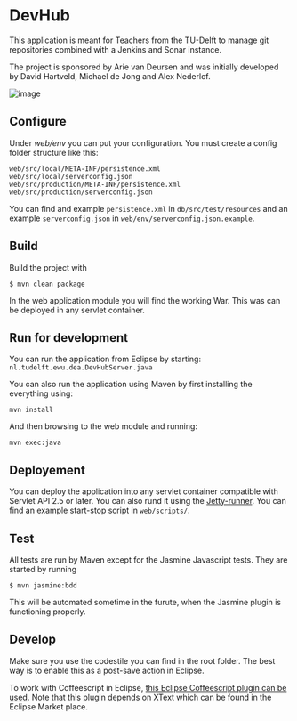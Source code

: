 # DevHub

This application is meant for Teachers from the TU-Delft to manage git repositories combined with a Jenkins and Sonar instance. 

The project is sponsored by Arie van Deursen and was initially developed by David Hartveld, Michael de Jong and Alex Nederlof.

![image](http://home.tudelft.nl/fileadmin/Default/Templates/images/logo.gif)

## Configure
Under *web/env* you can put your configuration. You must create a config folder structure like this:

	web/src/local/META-INF/persistence.xml
	web/src/local/serverconfig.json
	web/src/production/META-INF/persistence.xml
	web/src/production/serverconfig.json

You can find and example `persistence.xml` in `db/src/test/resources` and an example `serverconfig.json` in `web/env/serverconfig.json.example`.

## Build
Build the project with

    $ mvn clean package

In the web application module you will find the working War. This was can be deployed in any servlet container.

## Run for development
You can run the application from Eclipse by starting: `nl.tudelft.ewu.dea.DevHubServer.java`

You can also run the application using Maven by first installing the everything using:

	mvn install
	
And then browsing to the web module and running:
	
	mvn exec:java
	
## Deployement
You can deploy the application into any servlet container compatible with Servlet API 2.5 or later. You can also rund it using the [Jetty-runner](http://search.maven.org/#search%7Cga%7C1%7Ca%3A%22jetty-runner%22). You can find an example start-stop script in `web/scripts/`.


## Test
All tests are run by Maven except for the Jasmine Javascript tests. They are started by running

	$ mvn jasmine:bdd
	
This will be automated sometime in the furute, when the Jasmine plugin is functioning properly.

## Develop
Make sure you use the codestile you can find in the root folder. The best way is to enable this as a post-save action in Eclipse.

To work with Coffeescript in Eclipse, [this Eclipse Coffeescript plugin can be used](https://github.com/adamschmideg/coffeescript-eclipse). Note that this plugin depends on XText which can be found in the Eclipse Market place.